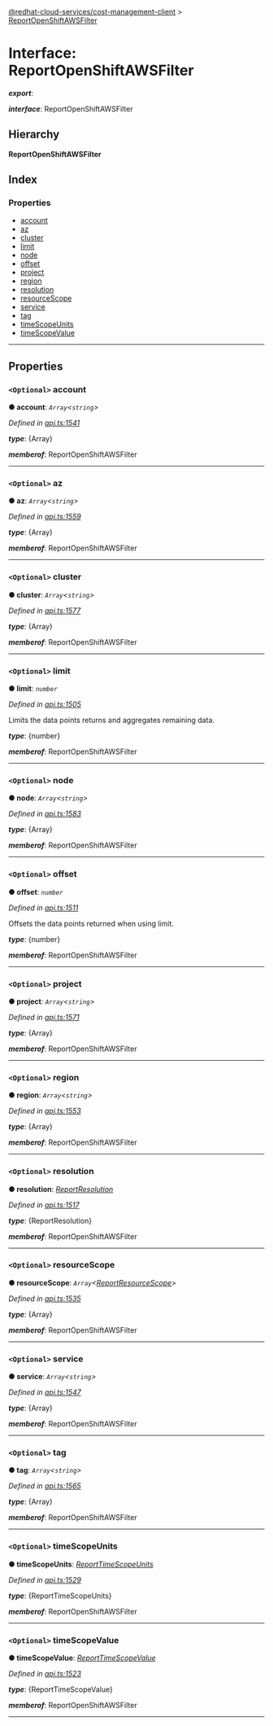 [@redhat-cloud-services/cost-management-client](../README.md) > [ReportOpenShiftAWSFilter](../interfaces/reportopenshiftawsfilter.md)

# Interface: ReportOpenShiftAWSFilter

*__export__*: 

*__interface__*: ReportOpenShiftAWSFilter

## Hierarchy

**ReportOpenShiftAWSFilter**

## Index

### Properties

* [account](reportopenshiftawsfilter.md#account)
* [az](reportopenshiftawsfilter.md#az)
* [cluster](reportopenshiftawsfilter.md#cluster)
* [limit](reportopenshiftawsfilter.md#limit)
* [node](reportopenshiftawsfilter.md#node)
* [offset](reportopenshiftawsfilter.md#offset)
* [project](reportopenshiftawsfilter.md#project)
* [region](reportopenshiftawsfilter.md#region)
* [resolution](reportopenshiftawsfilter.md#resolution)
* [resourceScope](reportopenshiftawsfilter.md#resourcescope)
* [service](reportopenshiftawsfilter.md#service)
* [tag](reportopenshiftawsfilter.md#tag)
* [timeScopeUnits](reportopenshiftawsfilter.md#timescopeunits)
* [timeScopeValue](reportopenshiftawsfilter.md#timescopevalue)

---

## Properties

<a id="account"></a>

### `<Optional>` account

**● account**: *`Array`<`string`>*

*Defined in [api.ts:1541](https://github.com/RedHatInsights/javascript-clients/blob/master/packages/cost-management/api.ts#L1541)*

*__type__*: {Array}

*__memberof__*: ReportOpenShiftAWSFilter

___
<a id="az"></a>

### `<Optional>` az

**● az**: *`Array`<`string`>*

*Defined in [api.ts:1559](https://github.com/RedHatInsights/javascript-clients/blob/master/packages/cost-management/api.ts#L1559)*

*__type__*: {Array}

*__memberof__*: ReportOpenShiftAWSFilter

___
<a id="cluster"></a>

### `<Optional>` cluster

**● cluster**: *`Array`<`string`>*

*Defined in [api.ts:1577](https://github.com/RedHatInsights/javascript-clients/blob/master/packages/cost-management/api.ts#L1577)*

*__type__*: {Array}

*__memberof__*: ReportOpenShiftAWSFilter

___
<a id="limit"></a>

### `<Optional>` limit

**● limit**: *`number`*

*Defined in [api.ts:1505](https://github.com/RedHatInsights/javascript-clients/blob/master/packages/cost-management/api.ts#L1505)*

Limits the data points returns and aggregates remaining data.

*__type__*: {number}

*__memberof__*: ReportOpenShiftAWSFilter

___
<a id="node"></a>

### `<Optional>` node

**● node**: *`Array`<`string`>*

*Defined in [api.ts:1583](https://github.com/RedHatInsights/javascript-clients/blob/master/packages/cost-management/api.ts#L1583)*

*__type__*: {Array}

*__memberof__*: ReportOpenShiftAWSFilter

___
<a id="offset"></a>

### `<Optional>` offset

**● offset**: *`number`*

*Defined in [api.ts:1511](https://github.com/RedHatInsights/javascript-clients/blob/master/packages/cost-management/api.ts#L1511)*

Offsets the data points returned when using limit.

*__type__*: {number}

*__memberof__*: ReportOpenShiftAWSFilter

___
<a id="project"></a>

### `<Optional>` project

**● project**: *`Array`<`string`>*

*Defined in [api.ts:1571](https://github.com/RedHatInsights/javascript-clients/blob/master/packages/cost-management/api.ts#L1571)*

*__type__*: {Array}

*__memberof__*: ReportOpenShiftAWSFilter

___
<a id="region"></a>

### `<Optional>` region

**● region**: *`Array`<`string`>*

*Defined in [api.ts:1553](https://github.com/RedHatInsights/javascript-clients/blob/master/packages/cost-management/api.ts#L1553)*

*__type__*: {Array}

*__memberof__*: ReportOpenShiftAWSFilter

___
<a id="resolution"></a>

### `<Optional>` resolution

**● resolution**: *[ReportResolution](../enums/reportresolution.md)*

*Defined in [api.ts:1517](https://github.com/RedHatInsights/javascript-clients/blob/master/packages/cost-management/api.ts#L1517)*

*__type__*: {ReportResolution}

*__memberof__*: ReportOpenShiftAWSFilter

___
<a id="resourcescope"></a>

### `<Optional>` resourceScope

**● resourceScope**: *`Array`<[ReportResourceScope](../enums/reportresourcescope.md)>*

*Defined in [api.ts:1535](https://github.com/RedHatInsights/javascript-clients/blob/master/packages/cost-management/api.ts#L1535)*

*__type__*: {Array}

*__memberof__*: ReportOpenShiftAWSFilter

___
<a id="service"></a>

### `<Optional>` service

**● service**: *`Array`<`string`>*

*Defined in [api.ts:1547](https://github.com/RedHatInsights/javascript-clients/blob/master/packages/cost-management/api.ts#L1547)*

*__type__*: {Array}

*__memberof__*: ReportOpenShiftAWSFilter

___
<a id="tag"></a>

### `<Optional>` tag

**● tag**: *`Array`<`string`>*

*Defined in [api.ts:1565](https://github.com/RedHatInsights/javascript-clients/blob/master/packages/cost-management/api.ts#L1565)*

*__type__*: {Array}

*__memberof__*: ReportOpenShiftAWSFilter

___
<a id="timescopeunits"></a>

### `<Optional>` timeScopeUnits

**● timeScopeUnits**: *[ReportTimeScopeUnits](../enums/reporttimescopeunits.md)*

*Defined in [api.ts:1529](https://github.com/RedHatInsights/javascript-clients/blob/master/packages/cost-management/api.ts#L1529)*

*__type__*: {ReportTimeScopeUnits}

*__memberof__*: ReportOpenShiftAWSFilter

___
<a id="timescopevalue"></a>

### `<Optional>` timeScopeValue

**● timeScopeValue**: *[ReportTimeScopeValue](../enums/reporttimescopevalue.md)*

*Defined in [api.ts:1523](https://github.com/RedHatInsights/javascript-clients/blob/master/packages/cost-management/api.ts#L1523)*

*__type__*: {ReportTimeScopeValue}

*__memberof__*: ReportOpenShiftAWSFilter

___

